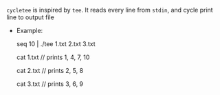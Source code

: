 `cycletee` is inspired by `tee`. It reads every line from `stdin`, and cycle print line to output file


* Example:

    seq 10 | ./tee 1.txt 2.txt 3.txt

    cat 1.txt // prints 1, 4, 7, 10

    cat 2.txt // prints 2, 5, 8

    cat 3.txt // prints 3, 6, 9

